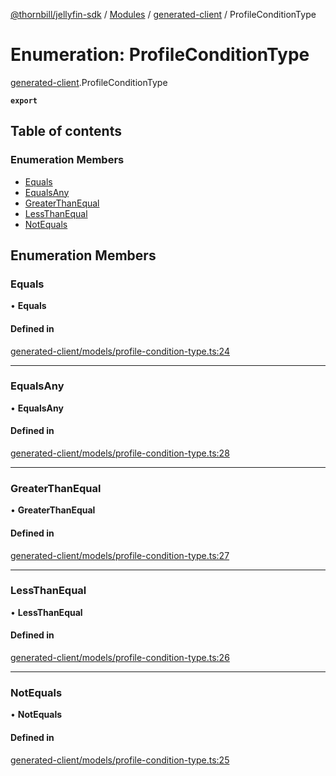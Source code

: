 [@thornbill/jellyfin-sdk](../README.md) / [Modules](../modules.md) / [generated-client](../modules/generated_client.md) / ProfileConditionType

# Enumeration: ProfileConditionType

[generated-client](../modules/generated_client.md).ProfileConditionType

**`export`**

## Table of contents

### Enumeration Members

- [Equals](generated_client.ProfileConditionType.md#equals)
- [EqualsAny](generated_client.ProfileConditionType.md#equalsany)
- [GreaterThanEqual](generated_client.ProfileConditionType.md#greaterthanequal)
- [LessThanEqual](generated_client.ProfileConditionType.md#lessthanequal)
- [NotEquals](generated_client.ProfileConditionType.md#notequals)

## Enumeration Members

### Equals

• **Equals**

#### Defined in

[generated-client/models/profile-condition-type.ts:24](https://github.com/jellyfin/jellyfin-sdk-typescript/blob/fa599ae/src/generated-client/models/profile-condition-type.ts#L24)

___

### EqualsAny

• **EqualsAny**

#### Defined in

[generated-client/models/profile-condition-type.ts:28](https://github.com/jellyfin/jellyfin-sdk-typescript/blob/fa599ae/src/generated-client/models/profile-condition-type.ts#L28)

___

### GreaterThanEqual

• **GreaterThanEqual**

#### Defined in

[generated-client/models/profile-condition-type.ts:27](https://github.com/jellyfin/jellyfin-sdk-typescript/blob/fa599ae/src/generated-client/models/profile-condition-type.ts#L27)

___

### LessThanEqual

• **LessThanEqual**

#### Defined in

[generated-client/models/profile-condition-type.ts:26](https://github.com/jellyfin/jellyfin-sdk-typescript/blob/fa599ae/src/generated-client/models/profile-condition-type.ts#L26)

___

### NotEquals

• **NotEquals**

#### Defined in

[generated-client/models/profile-condition-type.ts:25](https://github.com/jellyfin/jellyfin-sdk-typescript/blob/fa599ae/src/generated-client/models/profile-condition-type.ts#L25)
